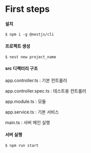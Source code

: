 # First steps

#### 설치

```
$ npm i -g @nestjs/cli
```



#### 프로젝트 생성

```
$ nest new project_name
```



#### src 디렉터리 구조

app.controller.ts : 기본 컨트롤러

app.controller.spec.ts : 테스트용 컨트롤러

app.module.ts : 모듈

app.service.ts : 기본 서비스

main.ts : 서버 메인 실행



#### 서버 실행

```
$ npm run start
```

